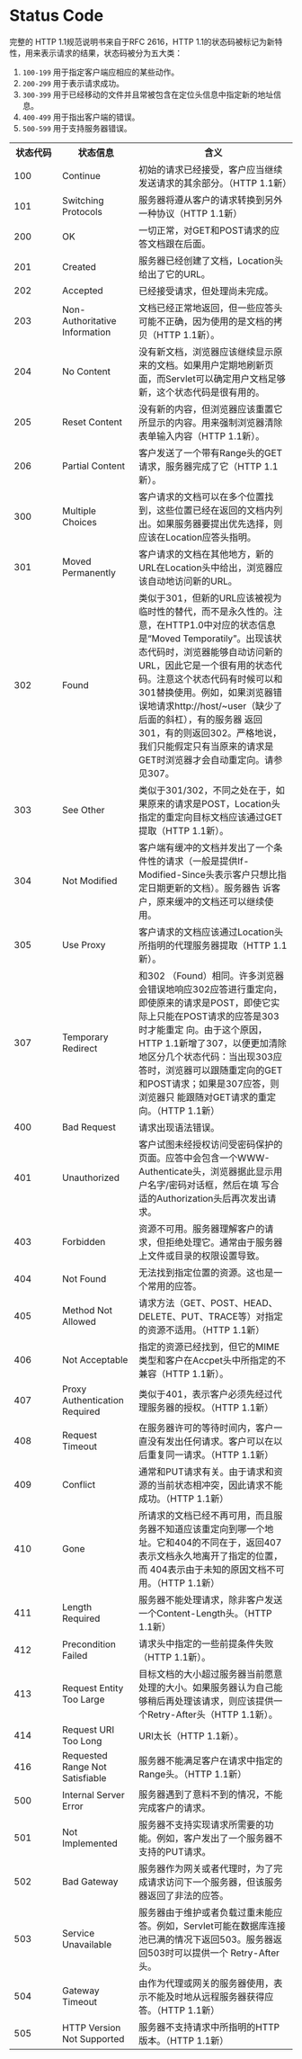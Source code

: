 # Status Code

完整的 HTTP 1.1规范说明书来自于RFC 2616，HTTP 1.1的状态码被标记为新特性，用来表示请求的结果，状态码被分为五大类：

1. `100-199` 用于指定客户端应相应的某些动作。
2. `200-299` 用于表示请求成功。
3. `300-399` 用于已经移动的文件并且常被包含在定位头信息中指定新的地址信息。
4. `400-499` 用于指出客户端的错误。
5. `500-599` 用于支持服务器错误。


<table cellspacing="0" cellpadding="5">
<tbody>
<tr>
<th width="70">状态代码</th>
<th width="120">状态信息</th>
<th>含义</th>
</tr>
<tr>
<td>100</td>
<td>Continue</td>
<td>初始的请求已经接受，客户应当继续发送请求的其余部分。（HTTP 1.1新）</td>
</tr>
<tr>
<td>101</td>
<td>Switching Protocols</td>
<td>服务器将遵从客户的请求转换到另外一种协议（HTTP 1.1新）</td>
</tr>
<tr>
<td>200</td>
<td>OK</td>
<td>一切正常，对GET和POST请求的应答文档跟在后面。</td>
</tr>
<tr>
<td>201</td>
<td>Created</td>
<td>服务器已经创建了文档，Location头给出了它的URL。</td>
</tr>
<tr>
<td>202</td>
<td>Accepted</td>
<td>已经接受请求，但处理尚未完成。</td>
</tr>
<tr>
<td>203</td>
<td>Non-Authoritative Information</td>
<td>文档已经正常地返回，但一些应答头可能不正确，因为使用的是文档的拷贝（HTTP 1.1新）。</td>
</tr>
<tr>
<td>204</td>
<td>No Content</td>
<td>没有新文档，浏览器应该继续显示原来的文档。如果用户定期地刷新页面，而Servlet可以确定用户文档足够新，这个状态代码是很有用的。</td>
</tr>
<tr>
<td>205</td>
<td>Reset Content</td>
<td>没有新的内容，但浏览器应该重置它所显示的内容。用来强制浏览器清除表单输入内容（HTTP 1.1新）。</td>
</tr>
<tr>
<td>206</td>
<td>Partial Content</td>
<td>客户发送了一个带有Range头的GET请求，服务器完成了它（HTTP 1.1新）。</td>
</tr>
<tr>
<td>300</td>
<td>Multiple Choices</td>
<td>客户请求的文档可以在多个位置找到，这些位置已经在返回的文档内列出。如果服务器要提出优先选择，则应该在Location应答头指明。</td>
</tr>
<tr>
<td>301</td>
<td>Moved Permanently</td>
<td>客户请求的文档在其他地方，新的URL在Location头中给出，浏览器应该自动地访问新的URL。</td>
</tr>
<tr>
<td>302</td>
<td>Found</td>
<td>类似于301，但新的URL应该被视为临时性的替代，而不是永久性的。注意，在HTTP1.0中对应的状态信息是“Moved Temporatily”。出现该状态代码时，浏览器能够自动访问新的URL，因此它是一个很有用的状态代码。注意这个状态代码有时候可以和301替换使用。例如，如果浏览器错误地请求http://host/~user（缺少了后面的斜杠），有的服务器 返回301，有的则返回302。严格地说，我们只能假定只有当原来的请求是GET时浏览器才会自动重定向。请参见307。</td>
</tr>
<tr>
<td>303</td>
<td>See Other</td>
<td>类似于301/302，不同之处在于，如果原来的请求是POST，Location头指定的重定向目标文档应该通过GET提取（HTTP 1.1新）。</td>
</tr>
<tr>
<td>304</td>
<td>Not Modified</td>
<td>客户端有缓冲的文档并发出了一个条件性的请求（一般是提供If-Modified-Since头表示客户只想比指定日期更新的文档）。服务器告 诉客户，原来缓冲的文档还可以继续使用。</td>
</tr>
<tr>
<td>305</td>
<td>Use Proxy</td>
<td>客户请求的文档应该通过Location头所指明的代理服务器提取（HTTP 1.1新）。</td>
</tr>
<tr>
<td>307</td>
<td>Temporary Redirect</td>
<td>和302 （Found）相同。许多浏览器会错误地响应302应答进行重定向，即使原来的请求是POST，即使它实际上只能在POST请求的应答是303时才能重定 向。由于这个原因，HTTP 1.1新增了307，以便更加清除地区分几个状态代码：当出现303应答时，浏览器可以跟随重定向的GET和POST请求；如果是307应答，则浏览器只 能跟随对GET请求的重定向。（HTTP 1.1新）</td>
</tr>
<tr>
<td>400</td>
<td>Bad Request</td>
<td>请求出现语法错误。</td>
</tr>
<tr>
<td>401</td>
<td>Unauthorized</td>
<td>客户试图未经授权访问受密码保护的页面。应答中会包含一个WWW-Authenticate头，浏览器据此显示用户名字/密码对话框，然后在填 写合适的Authorization头后再次发出请求。</td>
</tr>
<tr>
<td>403</td>
<td>Forbidden</td>
<td>资源不可用。服务器理解客户的请求，但拒绝处理它。通常由于服务器上文件或目录的权限设置导致。</td>
</tr>
<tr>
<td>404</td>
<td>Not Found</td>
<td>无法找到指定位置的资源。这也是一个常用的应答。</td>
</tr>
<tr>
<td>405</td>
<td>Method Not Allowed</td>
<td>请求方法（GET、POST、HEAD、DELETE、PUT、TRACE等）对指定的资源不适用。（HTTP 1.1新）</td>
</tr>
<tr>
<td>406</td>
<td>Not Acceptable</td>
<td>指定的资源已经找到，但它的MIME类型和客户在Accpet头中所指定的不兼容（HTTP 1.1新）。</td>
</tr>
<tr>
<td>407</td>
<td>Proxy Authentication Required</td>
<td>类似于401，表示客户必须先经过代理服务器的授权。（HTTP 1.1新）</td>
</tr>
<tr>
<td>408</td>
<td>Request Timeout</td>
<td>在服务器许可的等待时间内，客户一直没有发出任何请求。客户可以在以后重复同一请求。（HTTP 1.1新）</td>
</tr>
<tr>
<td>409</td>
<td>Conflict</td>
<td>通常和PUT请求有关。由于请求和资源的当前状态相冲突，因此请求不能成功。（HTTP 1.1新）</td>
</tr>
<tr>
<td>410</td>
<td>Gone</td>
<td>所请求的文档已经不再可用，而且服务器不知道应该重定向到哪一个地址。它和404的不同在于，返回407表示文档永久地离开了指定的位置，而 404表示由于未知的原因文档不可用。（HTTP 1.1新）</td>
</tr>
<tr>
<td>411</td>
<td>Length Required</td>
<td>服务器不能处理请求，除非客户发送一个Content-Length头。（HTTP 1.1新）</td>
</tr>
<tr>
<td>412</td>
<td>Precondition Failed</td>
<td>请求头中指定的一些前提条件失败（HTTP 1.1新）。</td>
</tr>
<tr>
<td>413</td>
<td>Request Entity Too Large</td>
<td>目标文档的大小超过服务器当前愿意处理的大小。如果服务器认为自己能够稍后再处理该请求，则应该提供一个Retry-After头（HTTP 1.1新）。</td>
</tr>
<tr>
<td>414</td>
<td>Request URI Too Long</td>
<td>URI太长（HTTP 1.1新）。</td>
</tr>
<tr>
<td>416</td>
<td>Requested Range Not Satisfiable</td>
<td>服务器不能满足客户在请求中指定的Range头。（HTTP 1.1新）</td>
</tr>
<tr>
<td>500</td>
<td>Internal Server Error</td>
<td>服务器遇到了意料不到的情况，不能完成客户的请求。</td>
</tr>
<tr>
<td>501</td>
<td>Not Implemented</td>
<td>服务器不支持实现请求所需要的功能。例如，客户发出了一个服务器不支持的PUT请求。</td>
</tr>
<tr>
<td>502</td>
<td>Bad Gateway</td>
<td>服务器作为网关或者代理时，为了完成请求访问下一个服务器，但该服务器返回了非法的应答。</td>
</tr>
<tr>
<td>503</td>
<td>Service Unavailable</td>
<td>服务器由于维护或者负载过重未能应答。例如，Servlet可能在数据库连接池已满的情况下返回503。服务器返回503时可以提供一个 Retry-After头。</td>
</tr>
<tr>
<td>504</td>
<td>Gateway Timeout</td>
<td>由作为代理或网关的服务器使用，表示不能及时地从远程服务器获得应答。（HTTP 1.1新）</td>
</tr>
<tr>
<td>505</td>
<td>HTTP Version Not Supported</td>
<td>服务器不支持请求中所指明的HTTP版本。（HTTP 1.1新）</td>
</tr>
</tbody>
</table>
